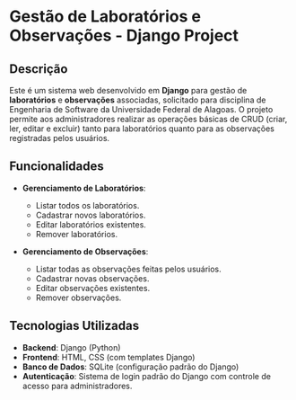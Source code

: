 # Gestão de Laboratórios e Observações - Django Project

## Descrição

Este é um sistema web desenvolvido em **Django** para gestão de **laboratórios** e **observações** associadas, solicitado para disciplina de Engenharia de Software da Universidade Federal de Alagoas. O projeto permite aos administradores realizar as operações básicas de CRUD (criar, ler, editar e excluir) tanto para laboratórios quanto para as observações registradas pelos usuários.

## Funcionalidades

- **Gerenciamento de Laboratórios**:
  - Listar todos os laboratórios.
  - Cadastrar novos laboratórios.
  - Editar laboratórios existentes.
  - Remover laboratórios.
  
- **Gerenciamento de Observações**:
  - Listar todas as observações feitas pelos usuários.
  - Cadastrar novas observações.
  - Editar observações existentes.
  - Remover observações.

## Tecnologias Utilizadas

- **Backend**: Django (Python)
- **Frontend**: HTML, CSS (com templates Django)
- **Banco de Dados**: SQLite (configuração padrão do Django)
- **Autenticação**: Sistema de login padrão do Django com controle de acesso para administradores.
